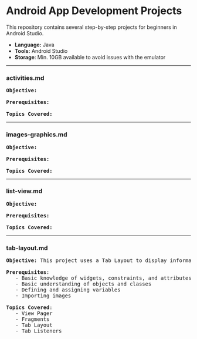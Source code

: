 # Android App Development Projects

This repository contains several step-by-step projects for beginners in Android Studio. 

- **Language:** Java
- **Tools:** Android Studio
- **Storage**: Min. 10GB available to avoid issues with the emulator

---
### activities.md

<pre>
<b>Objective:</b>

<b>Prerequisites:</b>

<b>Topics Covered:</b>
</pre>

---
### images-graphics.md

<pre>
<b>Objective:</b>

<b>Prerequisites:</b>

<b>Topics Covered:</b>
</pre>

---
### list-view.md

<pre>
<b>Objective:</b>

<b>Prerequisites:</b>

<b>Topics Covered:</b>
</pre>

---

### tab-layout.md

<pre>
<b>Objective:</b> This project uses a Tab Layout to display information about a particular animal. 
    
<b>Prerequisites</b>:
   - Basic knowledge of widgets, constraints, and attributes
   - Basic understanding of objects and classes
   - Defining and assigning variables
   - Importing images
    
<b>Topics Covered</b>:
   - View Pager
   - Fragments
   - Tab Layout
   - Tab Listeners    
</pre>

